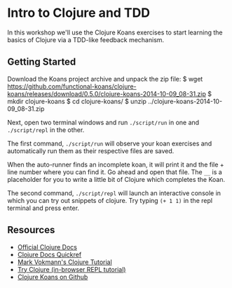 # Intro to Clojure and TDD

In this workshop we'll use the Clojure Koans exercises to start learning the basics of Clojure via a TDD-like feedback mechanism.

## Getting Started

Download the Koans project archive and unpack the zip file:
    $ wget https://github.com/functional-koans/clojure-koans/releases/download/0.5.0/clojure-koans-2014-10-09_08-31.zip
    $ mkdir clojure-koans
    $ cd clojure-koans/
    $ unzip ../clojure-koans-2014-10-09_08-31.zip



Next, open two terminal windows and run `./script/run` in one and `./script/repl` in the other.

The first command, `./script/run` will observe your koan exercises and automatically run them as their respective files are saved.

When the auto-runner finds an incomplete koan, it will print it and the file + line number where you can find it. Go ahead and open that file. The `__` is a placeholder for you to write a little bit of Clojure which completes the Koan.

The second command, `./script/repl` will launch an interactive console in which you can try out snippets of clojure. Try typing `(+ 1 1)` in the repl terminal and press enter.

## Resources

  * [Official Clojure Docs](https://clojuredocs.org/)
  * [Clojure Docs Quickref](https://clojuredocs.org/quickref)
  * [Mark Vokmann's Clojure Tutorial](http://java.ociweb.com/mark/clojure/article.html#Intro)
  * [Try Clojure (in-browser REPL tutorial)](http://www.tryclj.com/)
  * [Clojure Koans on Github](https://github.com/functional-koans/clojure-koans)
